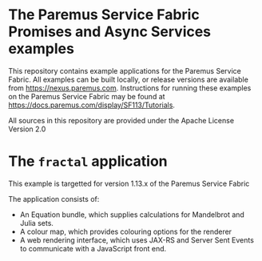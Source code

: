 # The Paremus Service Fabric Promises and Async Services examples

This repository contains example applications for the Paremus Service Fabric. All examples 
can be built locally, or release versions are available from https://nexus.paremus.com. Instructions for running these examples on the Paremus Service Fabric may be found at https://docs.paremus.com/display/SF113/Tutorials.


All sources in this repository are provided under the Apache License Version 2.0

# The `fractal` application

This example is targetted for version 1.13.x of the Paremus Service Fabric

The application consists of:

 * An Equation bundle, which supplies calculations for Mandelbrot and Julia sets.
 * A colour map, which provides colouring options for the renderer
 * A web rendering interface, which uses JAX-RS and Server Sent Events to communicate with a JavaScript front end.

